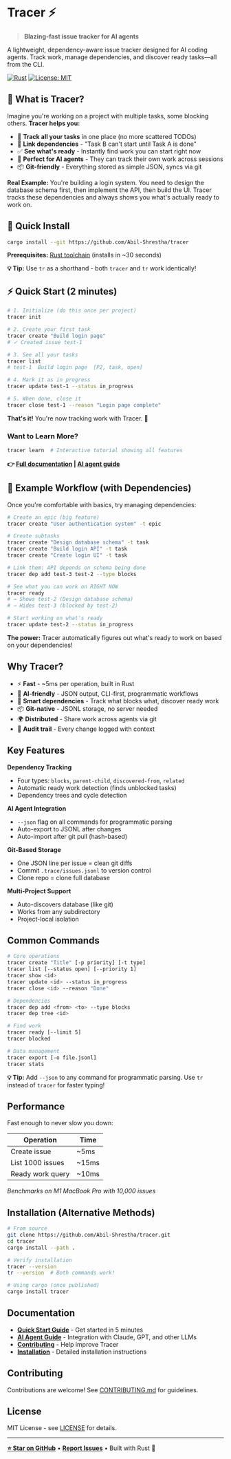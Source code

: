 # Tracer ⚡

> **Blazing-fast issue tracker for AI agents**

A lightweight, dependency-aware issue tracker designed for AI coding agents. Track work, manage dependencies, and discover ready tasks—all from the CLI.

[![Rust](https://img.shields.io/badge/rust-%23000000.svg?style=for-the-badge&logo=rust&logoColor=white)](https://www.rust-lang.org/)
[![License: MIT](https://img.shields.io/badge/License-MIT-yellow.svg?style=for-the-badge)](https://opensource.org/licenses/MIT)

## 🤔 What is Tracer?

Imagine you're working on a project with multiple tasks, some blocking others. **Tracer helps you:**

- 📝 **Track all your tasks** in one place (no more scattered TODOs)
- 🔗 **Link dependencies** - "Task B can't start until Task A is done"
- ✅ **See what's ready** - Instantly find work you can start right now
- 🤖 **Perfect for AI agents** - They can track their own work across sessions
- 📦 **Git-friendly** - Everything stored as simple JSON, syncs via git

**Real Example:** You're building a login system. You need to design the database schema first, then implement the API, then build the UI. Tracer tracks these dependencies and always shows you what's actually ready to work on.

## 🚀 Quick Install

```bash
cargo install --git https://github.com/Abil-Shrestha/tracer
```

**Prerequisites:** [Rust toolchain](https://rustup.rs/) (installs in ~30 seconds)

**💡 Tip:** Use `tr` as a shorthand - both `tracer` and `tr` work identically!

## ⚡ Quick Start (2 minutes)

```bash
# 1. Initialize (do this once per project)
tracer init

# 2. Create your first task
tracer create "Build login page"
# ✓ Created issue test-1

# 3. See all your tasks
tracer list
# test-1  Build login page  [P2, task, open]

# 4. Mark it as in progress
tracer update test-1 --status in_progress

# 5. When done, close it
tracer close test-1 --reason "Login page complete"
```

**That's it!** You're now tracking work with Tracer. 🎉

### Want to Learn More?

```bash
tracer learn  # Interactive tutorial showing all features
```

**👉 [Full documentation](./QUICK_START.md) | [AI agent guide](./AGENTS.md)**

## 🎯 Example Workflow (with Dependencies)

Once you're comfortable with basics, try managing dependencies:

```bash
# Create an epic (big feature)
tracer create "User authentication system" -t epic

# Create subtasks
tracer create "Design database schema" -t task
tracer create "Build login API" -t task
tracer create "Create login UI" -t task

# Link them: API depends on schema being done
tracer dep add test-3 test-2 --type blocks

# See what you can work on RIGHT NOW
tracer ready
# → Shows test-2 (Design database schema)
# → Hides test-3 (blocked by test-2)

# Start working on what's ready
tracer update test-2 --status in_progress
```

**The power:** Tracer automatically figures out what's ready to work on based on your dependencies!

## Why Tracer?

- ⚡ **Fast** - ~5ms per operation, built in Rust
- 🤖 **AI-friendly** - JSON output, CLI-first, programmatic workflows
- 🔗 **Smart dependencies** - Track what blocks what, discover ready work
- 📦 **Git-native** - JSONL storage, no server needed
- 🌍 **Distributed** - Share work across agents via git
- 💾 **Audit trail** - Every change logged with context

## Key Features

**Dependency Tracking**

- Four types: `blocks`, `parent-child`, `discovered-from`, `related`
- Automatic ready work detection (finds unblocked tasks)
- Dependency trees and cycle detection

**AI Agent Integration**

- `--json` flag on all commands for programmatic parsing
- Auto-export to JSONL after changes
- Auto-import after git pull (hash-based)

**Git-Based Storage**

- One JSON line per issue = clean git diffs
- Commit `.trace/issues.jsonl` to version control
- Clone repo = clone full database

**Multi-Project Support**

- Auto-discovers database (like git)
- Works from any subdirectory
- Project-local isolation

## Common Commands

```bash
# Core operations
tracer create "Title" [-p priority] [-t type]
tracer list [--status open] [--priority 1]
tracer show <id>
tracer update <id> --status in_progress
tracer close <id> --reason "Done"

# Dependencies
tracer dep add <from> <to> --type blocks
tracer dep tree <id>

# Find work
tracer ready [--limit 5]
tracer blocked

# Data management
tracer export [-o file.jsonl]
tracer stats
```

**💡 Tip:** Add `--json` to any command for programmatic parsing. Use `tr` instead of `tracer` for faster typing!

## Performance

Fast enough to never slow you down:

| Operation        | Time  |
| ---------------- | ----- |
| Create issue     | ~5ms  |
| List 1000 issues | ~15ms |
| Ready work query | ~10ms |

_Benchmarks on M1 MacBook Pro with 10,000 issues_

## Installation (Alternative Methods)

```bash
# From source
git clone https://github.com/Abil-Shrestha/tracer.git
cd tracer
cargo install --path .

# Verify installation
tracer --version
tr --version  # Both commands work!

# Using cargo (once published)
cargo install tracer
```

## Documentation

- **[Quick Start Guide](./QUICK_START.md)** - Get started in 5 minutes
- **[AI Agent Guide](./AGENTS.md)** - Integration with Claude, GPT, and other LLMs
- **[Contributing](./CONTRIBUTING.md)** - Help improve Tracer
- **[Installation](./INSTALL.md)** - Detailed installation instructions

## Contributing

Contributions are welcome! See [CONTRIBUTING.md](./CONTRIBUTING.md) for guidelines.

## License

MIT License - see [LICENSE](LICENSE) for details.

---

**[⭐ Star on GitHub](https://github.com/Abil-Shrestha/tracer)** • **[Report Issues](https://github.com/Abil-Shrestha/tracer/issues)** • Built with Rust 🦀
